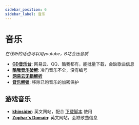 ```yaml
---
sidebar_position: 6
sidebar_label: 音乐
---
```

# 音乐

*在线听的话也可以用youtube，B站会压音质*

- **[GD音乐台](https://music.gdstudio.xyz/)**: 网易云、QQ、酷我都有，能批量下载，会缺歌曲信息
- **[酷我音乐破解](https://www.itrmb.com/thread-3034.htm)**: 冷门音乐不全，没有编号
- **[网易云无损解析](https://api.toubiec.cn/wyapi.html)**
- **[音乐解锁](https://api.toubiec.cn/wyapi.html)**: 移除已购音乐的加密保护

## 游戏音乐

- **[khinsider](https://downloads.khinsider.com/)**: 英文网站，配合 [下载脚本](https://greasyfork.org/zh-CN/scripts/424015-vgmloaderx) 使用
- **[Zophar's Domain](https://www.zophar.net/music)**: 英文网站，会缺歌曲信息